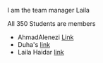I am the team manager Laila 

All 350 Students are members


* AhmadAlenezi [Link](https://github.com/mis350/Lab1/blob/Ahmad/Ahmad-Alenezi.md)
* Duha's [link](Duha.md)
* Laila Haidar [link](LailaHaidar.md)
